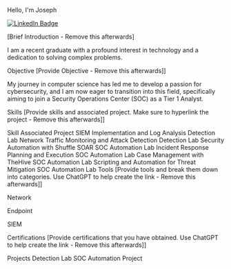 Hello, I'm Joseph

[![LinkedIn Badge](https://img.shields.io/badge/LinkedIn_Profile-Connect-blue)](https://www.linkedin.com/in/your-profile-url/)

[Brief Introduction - Remove this afterwards]

I am a recent graduate with a profound interest in technology and a dedication to solving complex problems.

Objective
[Provide Objective - Remove this afterwards]]

My journey in computer science has led me to develop a passion for cybersecurity, and I am now eager to transition into this field, specifically aiming to join a Security Operations Center (SOC) as a Tier 1 Analyst.

Skills
[Provide skills and associated project. Make sure to hyperlink the project - Remove this afterwards]]

Skill	Associated Project
SIEM Implementation and Log Analysis	Detection Lab
Network Traffic Monitoring and Attack Detection	Detection Lab
Security Automation with Shuffle SOAR	SOC Automation Lab
Incident Response Planning and Execution	SOC Automation Lab
Case Management with TheHive	SOC Automation Lab
Scripting and Automation for Threat Mitigation	SOC Automation Lab
Tools
[Provide tools and break them down into categories. Use ChatGPT to help create the link - Remove this afterwards]]

Network
  
Endpoint
 
SIEM
  
Certifications
[Provide certifications that you have obtained. Use ChatGPT to help create the link - Remove this afterwards]]

    
Projects
Detection Lab
SOC Automation Project
